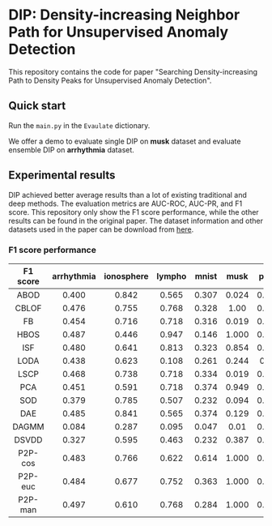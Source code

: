 # DIP: Density-increasing Neighbor Path for Unsupervised Anomaly Detection
This repository contains the code for paper "Searching Density-increasing Path to Density Peaks for Unsupervised Anomaly Detection".

## Quick start
Run the `main.py` in the `Evaulate` dictionary.

We offer a demo to evaluate single DIP on **musk** dataset and evaluate ensemble DIP on **arrhythmia** dataset.

## Experimental results

DIP achieved better average results than a lot of existing traditional and deep methods. The evaluation metrics are AUC-ROC,
AUC-PR, and F1 score. This repository only show the F1 score performance, while the other results can be found in the original paper.
The dataset information and other datasets used in the paper can be download from [here](http://odds.cs.stonybrook.edu/).


### F1 score performance
| F1 score | arrhythmia | ionosphere | lympho | mnist |  musk |  pima | satellite | satimage-2 | thyroid | vowels |  wbc  | Average |
|:--------:|:----------:|:----------:|:------:|:-----:|:-----:|:-----:|:---------:|:----------:|:-------:|:------:|:-----:|:-------:|
|   ABOD   |    0.400   |    0.842   |  0.565 | 0.307 | 0.024 | 0.517 |   0.374   |    0.172   |  0.050  |  0.558 | 0.354 |  0.378  |
|   CBLOF  |    0.476   |    0.755   |  0.768 | 0.328 |  1.00 | 0.471 |   0.553   |    0.951   |  0.154  |  0.253 | 0.548 |  0.568  |
|    FB    |    0.454   |    0.716   |  0.718 | 0.316 | 0.019 | 0.466 |   0.388   |    0.105   |  0.260  |  0.313 | 0.582 |  0.394  |
|   HBOS   |    0.487   |    0.446   |  0.947 | 0.146 | 1.000 | 0.533 |   0.571   |    0.745   |  0.479  |  0.133 | 0.590 |  0.552  |
|    ISF   |    0.480   |    0.641   |  0.813 | 0.323 | 0.854 | 0.494 |   0.586   |    0.859   |  0.578  |  0.194 | 0.524 |  0.576  |
|   LODA   |    0.438   |    0.623   |  0.108 | 0.261 | 0.244 |  0.44 |   0.492   |    0.854   |  0.187  |  0.184 | 0.516 |  0.395  |
|   LSCP   |    0.468   |    0.738   |  0.718 | 0.334 | 0.019 | 0.468 |   0.405   |    0.065   |  0.279  |  0.316 | 0.572 |  0.398  |
|    PCA   |    0.451   |    0.591   |  0.718 | 0.374 | 0.949 | 0.485 |   0.504   |    0.779   |  0.378  |  0.106 | 0.523 |  0.532  |
|    SOD   |    0.379   |    0.785   |  0.507 | 0.232 | 0.094 | 0.445 |   0.458   |    0.293   |  0.180  |  0.368 | 0.466 |  0.382  |
|    DAE   |    0.485   |    0.841   |  0.565 | 0.374 | 0.129 | 0.492 |   0.454   |    0.337   |  0.198  |  0.094 | 0.333 |  0.391  |
|   DAGMM  |    0.084   |    0.287   |  0.095 | 0.047 |  0.01 | 0.357 |   0.080   |    0.428   |  0.086  |  0.010 | 0.656 |  0.194  |
|   DSVDD  |    0.327   |    0.595   |  0.463 | 0.232 | 0.387 | 0.333 |   0.493   |    0.125   |  0.154  |  0.037 | 0.571 |  0.337  |
|  P2P-cos |    0.483   |    0.766   |  0.622 | 0.614 | 1.000 | 0.404 |   0.684   |    0.405   |  0.498  |  0.386 | 0.023 |  0.535  |
|  P2P-euc |    0.484   |    0.677   |  0.752 | 0.363 | 1.000 | 0.526 |   0.470   |    0.938   |  0.269  |  0.436 | 0.531 |  0.586  |
|  P2P-man |    0.497   |    0.610   |  0.768 | 0.284 | 1.000 | 0.529 |   0.555   |    0.957   |  0.363  |  0.388 | 0.582 |  0.593  |

